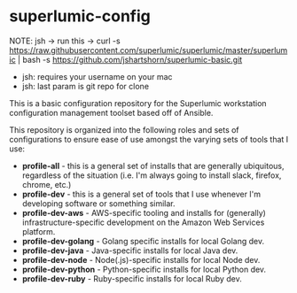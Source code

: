 # superlumic-config

NOTE: jsh -> run this -> curl -s https://raw.githubusercontent.com/superlumic/superlumic/master/superlumic | bash -s https://github.com/jshartshorn/superlumic-basic.git

* jsh: requires your username on your mac 
* jsh: last param is git repo for clone

This is a basic configuration repository for the Superlumic workstation configuration management toolset based off of Ansible.

This repository is organized into the following roles and sets of configurations to ensure ease of use amongst the varying sets of tools that I use:

* **profile-all** - this is a general set of installs that are generally ubiquitous, regardless of the situation (i.e. I'm always going to install slack, firefox, chrome, etc.)
* **profile-dev** - this is a general set of tools that I use whenever I'm developing software or something similar.
* **profile-dev-aws** - AWS-specific tooling and installs for (generally) infrastructure-specific development on the Amazon Web Services platform.
* **profile-dev-golang** - Golang specific installs for local Golang dev.
* **profile-dev-java** - Java-specific installs for local Java dev.
* **profile-dev-node** - Node(.js)-specific installs for local Node dev.
* **profile-dev-python** - Python-specific installs for local Python dev.
* **profile-dev-ruby** - Ruby-specific installs for local Ruby dev.
